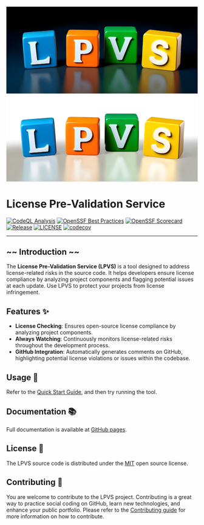 ![Logo for dark mode](doc/docs/img/lpvs-dark.png#gh-dark-mode-only)
![Logo for light mode](doc/docs/img/lpvs-light.png#gh-light-mode-only)

# License Pre-Validation Service

[![CodeQL Analysis](https://github.com/Samsung/LPVS/workflows/CodeQL%20Analysis/badge.svg)](https://github.com/Samsung/LPVS/actions?query=workflow%3A%22CodeQL+Analysis%22)
[![OpenSSF Best Practices](https://www.bestpractices.dev/projects/6309/badge)](https://www.bestpractices.dev/projects/6309)
[![OpenSSF Scorecard](https://api.securityscorecards.dev/projects/github.com/Samsung/LPVS/badge)](https://api.securityscorecards.dev/projects/github.com/Samsung/LPVS)
[![Release](https://img.shields.io/github/v/release/samsung/lpvs.svg)](https://github.com/Samsung/LPVS/releases)
[![LICENSE](https://img.shields.io/github/license/samsung/lpvs.svg)](https://github.com/Samsung/LPVS/blob/main/LICENSE)
[![codecov](https://codecov.io/gh/Samsung/LPVS/graph/badge.svg?token=XTD749ITNF)](https://codecov.io/gh/Samsung/LPVS)

---

## ~~ Introduction ~~

The **License Pre-Validation Service (LPVS)** is a tool designed to address license-related risks in the source code.
It helps developers ensure license compliance by analyzing project components and flagging potential issues at each update.
Use LPVS to protect your projects from license infringement.

## Features ✨

- **License Checking**: Ensures open-source license compliance by analyzing project components.
- **Always Watching**: Continuously monitors license-related risks throughout the development process.
- **GitHub Integration**: Automatically generates comments on GitHub, highlighting potential license violations or issues within the codebase.

## Usage 🚀

Refer to the [Quick Start Guide], and then try running the tool.

## Documentation 📚

Full documentation is available at [GitHub pages].

## License 📝

The LPVS source code is distributed under the [MIT] open source license.

## Contributing 🤝

You are welcome to contribute to the LPVS project.
Contributing is a great way to practice social coding on GitHub, learn new technologies, and enhance your public portfolio.
Please refer to the [Contributing guide] for more information on how to contribute.

[GitHub pages]: https://samsung.github.io/LPVS/
[Contributing guide]: https://samsung.github.io/LPVS/dev-guide/contributing/
[MIT]: https://opensource.org/licenses/MIT
[Quick Start Guide]: https://samsung.github.io/LPVS/quick-start-guide/
